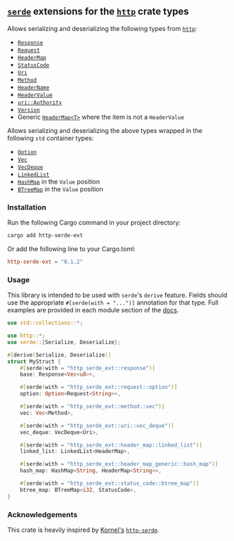 ## [`serde`](https://github.com/serde-rs/serde) extensions for the [`http`](https://github.com/hyperium/http) crate types

Allows serializing and deserializing the following types from [`http`](https://github.com/hyperium/http):

- [`Response`](https://docs.rs/http-serde-ext/0.1.2/http_serde_ext/response)
- [`Request`](https://docs.rs/http-serde-ext/0.1.2/http_serde_ext/request)
- [`HeaderMap`](https://docs.rs/http-serde-ext/0.1.2/http_serde_ext/header_map)
- [`StatusCode`](https://docs.rs/http-serde-ext/0.1.2/http_serde_ext/status_code)
- [`Uri`](https://docs.rs/http-serde-ext/0.1.2/http_serde_ext/uri)
- [`Method`](https://docs.rs/http-serde-ext/0.1.2/http_serde_ext/method)
- [`HeaderName`](https://docs.rs/http-serde-ext/0.1.2/http_serde_ext/header_name)
- [`HeaderValue`](https://docs.rs/http-serde-ext/0.1.2/http_serde_ext/header_value)
- [`uri::Authority`](https://docs.rs/http-serde-ext/0.1.2/http_serde_ext/authority)
- [`Version`](https://docs.rs/http-serde-ext/0.1.2/http_serde_ext/version)
- Generic [`HeaderMap<T>`](https://docs.rs/http-serde-ext/0.1.2/http_serde_ext/header_map_generic) where the item is not a `HeaderValue`

Allows serializing and deserializing the above types wrapped in the following `std` container types:

- [`Option`](https://doc.rust-lang.org/std/option/enum.Option.html)
- [`Vec`](https://doc.rust-lang.org/std/vec/struct.Vec.html)
- [`VecDeque`](https://doc.rust-lang.org/std/collections/struct.VecDeque.html)
- [`LinkedList`](https://doc.rust-lang.org/std/collections/struct.LinkedList.html)
- [`HashMap`](https://doc.rust-lang.org/std/collections/hash_map/struct.HashMap.html) in the `Value` position
- [`BTreeMap`](https://doc.rust-lang.org/std/collections/struct.BTreeMap.html) in the `Value` position

### Installation

Run the following Cargo command in your project directory:

```bash
cargo add http-serde-ext
```

Or add the following line to your Cargo.toml:

```toml
http-serde-ext = "0.1.2"
```

### Usage

This library is intended to be used with `serde`'s `derive` feature.
Fields should use the appropriate `#[serde(with = "...")]` annotation for that
type. Full examples are provided in each module section of the [docs](https://docs.rs/http-serde-ext/0.1.2/http_serde_ext).

```rust
use std::collections::*;

use http::*;
use serde::{Serialize, Deserialize};

#[derive(Serialize, Deserialize)]
struct MyStruct {
    #[serde(with = "http_serde_ext::response")]
    base: Response<Vec<u8>>,

    #[serde(with = "http_serde_ext::request::option")]
    option: Option<Request<String>>,

    #[serde(with = "http_serde_ext::method::vec")]
    vec: Vec<Method>,

    #[serde(with = "http_serde_ext::uri::vec_deque")]
    vec_deque: VecDeque<Uri>,

    #[serde(with = "http_serde_ext::header_map::linked_list")]
    linked_list: LinkedList<HeaderMap>,

    #[serde(with = "http_serde_ext::header_map_generic::hash_map")]
    hash_map: HashMap<String, HeaderMap<String>>,

    #[serde(with = "http_serde_ext::status_code::btree_map")]
    btree_map: BTreeMap<i32, StatusCode>,
}
```

### Acknowledgements

This crate is heavily inspired by [Kornel's](https://github.com/kornelski) [`http-serde`](https://crates.io/crates/http-serde).
